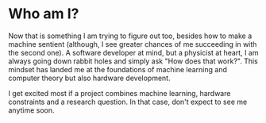 # Who am I?

Now that is something I am trying to figure out too, besides how to make a machine sentient (although, I see greater chances of me succeeding in with the second one). A software developer at mind, but a physicist at heart, I am always going down rabbit holes and simply ask "How does that work?". This mindset has landed me at the foundations of machine learning and computer theory but also hardware development.

I get excited most if a project combines machine learning, hardware constraints and a research question. In that case, don't expect to see me anytime soon.
